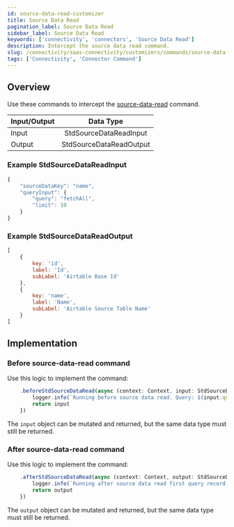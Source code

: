 ```yaml
---
id: source-data-read-customizer
title: Source Data Read
pagination_label: Source Data Read
sidebar_label: Source Data Read
keywords: ['connectivity', 'connectors', 'Source Data Read']
description: Intercept the source data read command.
slug: /connectivity/saas-connectivity/customizers/commands/source-data-read
tags: ['Connectivity', 'Connector Command']
---
```


## Overview

Use these commands to intercept the [source-data-read](../../commands/source-data-read) command.


| Input/Output |            Data Type        |
| :----------- | :-------------------------: |
| Input        | StdSourceDataReadInput  |
| Output       | StdSourceDataReadOutput |

### Example StdSourceDataReadInput

```javascript
{
    "sourceDataKey": "name",
    "queryInput": {
        "query": "fetchAll",
        "limit": 10
    }
}
```

### Example StdSourceDataReadOutput

```javascript
[
    {
        key: 'id',
        label: 'Id',
        subLabel: 'Airtable Base Id'
    },
    {
        key: 'name',
        label: 'Name',
        subLabel: 'Airtable Source Table Name'
    }
]
```
## Implementation

### Before source-data-read command

Use this logic to implement the command: 

```javascript
    .beforeStdSourceDataRead(async (context: Context, input: StdSourceDataReadInput) => {
        logger.info(`Running before source data read. Query: ${input.queryInput?.query}`)
        return input
    })
```
The `input` object can be mutated and returned, but the same data type must still be returned.

### After source-data-read command

Use this logic to implement the command: 

```javascript
    .afterStdSourceDataRead(async (context: Context, output: StdSourceDataReadOutput) => {
        logger.info(`Running after source data read first query record key: ${output[0].key}`)
        return output
    })
```
The `output` object can be mutated and returned, but the same data type must still be returned.